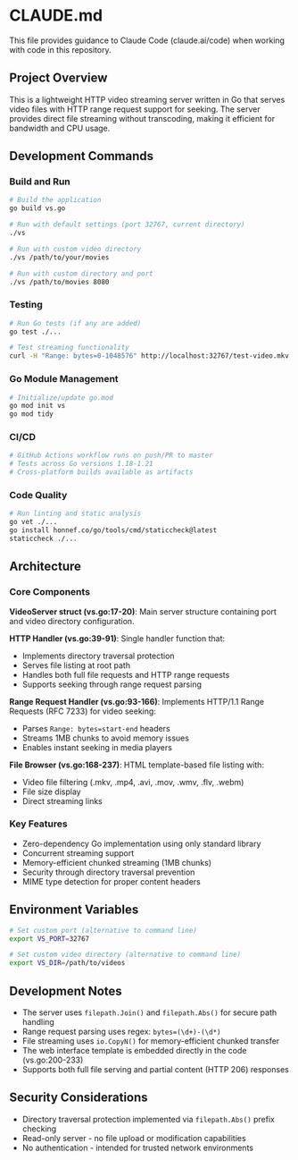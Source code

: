 # CLAUDE.md

This file provides guidance to Claude Code (claude.ai/code) when working with code in this repository.

## Project Overview

This is a lightweight HTTP video streaming server written in Go that serves video files with HTTP range request support for seeking. The server provides direct file streaming without transcoding, making it efficient for bandwidth and CPU usage.

## Development Commands

### Build and Run
```bash
# Build the application
go build vs.go

# Run with default settings (port 32767, current directory)
./vs

# Run with custom video directory
./vs /path/to/your/movies

# Run with custom directory and port
./vs /path/to/movies 8080
```

### Testing
```bash
# Run Go tests (if any are added)
go test ./...

# Test streaming functionality
curl -H "Range: bytes=0-1048576" http://localhost:32767/test-video.mkv
```

### Go Module Management
```bash
# Initialize/update go.mod
go mod init vs
go mod tidy
```

### CI/CD
```bash
# GitHub Actions workflow runs on push/PR to master
# Tests across Go versions 1.18-1.21
# Cross-platform builds available as artifacts
```

### Code Quality
```bash
# Run linting and static analysis
go vet ./...
go install honnef.co/go/tools/cmd/staticcheck@latest
staticcheck ./...
```

## Architecture

### Core Components

**VideoServer struct (vs.go:17-20)**: Main server structure containing port and video directory configuration.

**HTTP Handler (vs.go:39-91)**: Single handler function that:
- Implements directory traversal protection
- Serves file listing at root path
- Handles both full file requests and HTTP range requests
- Supports seeking through range request parsing

**Range Request Handler (vs.go:93-166)**: Implements HTTP/1.1 Range Requests (RFC 7233) for video seeking:
- Parses `Range: bytes=start-end` headers
- Streams 1MB chunks to avoid memory issues
- Enables instant seeking in media players

**File Browser (vs.go:168-237)**: HTML template-based file listing with:
- Video file filtering (.mkv, .mp4, .avi, .mov, .wmv, .flv, .webm)
- File size display
- Direct streaming links

### Key Features
- Zero-dependency Go implementation using only standard library
- Concurrent streaming support
- Memory-efficient chunked streaming (1MB chunks)
- Security through directory traversal prevention
- MIME type detection for proper content headers

## Environment Variables

```bash
# Set custom port (alternative to command line)
export VS_PORT=32767

# Set custom video directory (alternative to command line)
export VS_DIR=/path/to/videos
```

## Development Notes

- The server uses `filepath.Join()` and `filepath.Abs()` for secure path handling
- Range request parsing uses regex: `bytes=(\d+)-(\d*)`
- File streaming uses `io.CopyN()` for memory-efficient chunked transfer
- The web interface template is embedded directly in the code (vs.go:200-233)
- Supports both full file serving and partial content (HTTP 206) responses

## Security Considerations

- Directory traversal protection implemented via `filepath.Abs()` prefix checking
- Read-only server - no file upload or modification capabilities
- No authentication - intended for trusted network environments